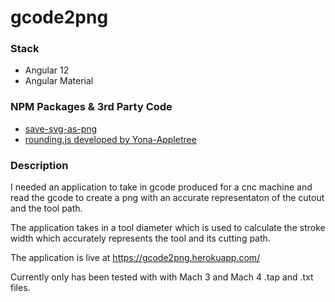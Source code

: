 # gcode2png

### Stack
* Angular 12
* Angular Material

### NPM Packages & 3rd Party Code
* [save-svg-as-png](https://www.npmjs.com/package/save-svg-as-png)
* [rounding.js developed by Yona-Appletree](http://plnkr.co/edit/kGnGGyoOCKil02k04snu?preview)


### Description

I needed an application to take in gcode produced for a cnc machine and read the gcode to create a png with an accurate representaton of the cutout and the tool path.

The application takes in a tool diameter which is used to calculate the stroke width which accurately represents the tool and its cutting path.

The application is live at https://gcode2png.herokuapp.com/

Currently only has been tested with with Mach 3 and Mach 4 .tap and .txt files.
